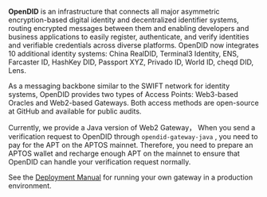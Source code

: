 **OpenDID** is an infrastructure that connects all major asymmetric encryption-based digital identity and decentralized identifier systems, routing encrypted messages between them and enabling developers and business applications to easily register, authenticate, and verify identities and verifiable credentials across diverse platforms. OpenDID now integrates 10 additional identity systems: China RealDID, Terminal3 Identity, ENS, Farcaster ID, HashKey DID, Passport XYZ, Privado ID, World ID, cheqd DID, Lens.

As a messaging backbone similar to the SWIFT network for identity systems, OpenDID provides two types of Access Points: Web3-based Oracles and Web2-based Gateways. Both access methods are open-source at GitHub and available for public audits.



Currently, we provide a Java version of Web2 Gateway， When you send a verification request to OpenDID through `opendid-gateway-java` , you need to pay for the APT on the APTOS mainnet. Therefore, you need to prepare an APTOS wallet and recharge enough APT on the mainnet to ensure that OpenDID can handle your verification request normally.

See the  [Deployment Manual](https://github.com/OpenDID-Labs/gateway-java/blob/main/Deployment%20Manual.md) for running your own gateway in a production environment.

